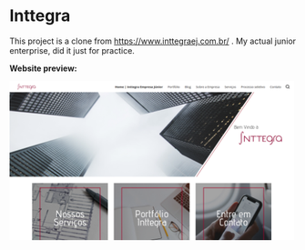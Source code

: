 # Inttegra

This project is a clone from https://www.inttegraej.com.br/ . My actual junior enterprise, did it just for practice.

**Website preview:**

<img src="images/preview.png" alt="drawing" width="500"/>
